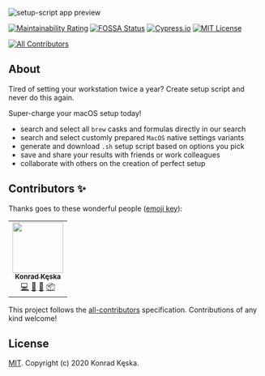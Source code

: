![setup-script app preview](https://user-images.githubusercontent.com/29062983/99889924-3b63b100-2c5a-11eb-8bcc-2ac84298866c.png)

[![Maintainability Rating](https://sonarcloud.io/api/project_badges/measure?project=konradkeska_setup-script&metric=sqale_rating)](https://sonarcloud.io/dashboard?id=konradkeska_setup-script)
[![FOSSA Status](https://app.fossa.com/api/projects/git%2Bgithub.com%2Fkonradkeska%2Fsetup-script.svg?type=shield)](https://app.fossa.com/projects/git%2Bgithub.com%2Fkonradkeska%2Fsetup-script?ref=badge_shield)
[![Cypress.io](https://img.shields.io/badge/tested%20with-Cypress-04C38E.svg)](https://www.cypress.io/)
[![MIT License](https://img.shields.io/badge/license-MIT-green.svg)](https://github.com/konradkeska/setup-script/blob/master/LICENSE)

<!-- ALL-CONTRIBUTORS-BADGE:START - Do not remove or modify this section -->
[![All Contributors](https://img.shields.io/badge/all_contributors-1-orange.svg?style=flat-square)](#contributors-)
<!-- ALL-CONTRIBUTORS-BADGE:END -->


## About

Tired of setting your workstation twice a year? Create setup script and never do this again.

Super-charge your macOS setup today!

- search and select all `brew` casks and formulas directly in our search
- search and select customly prepared `MacOS` native settings variants
- generate and download `.sh` setup script based on options you pick
- save and share your results with friends or work colleagues
- collaborate with others on the creation of perfect setup

## Contributors ✨

Thanks goes to these wonderful people ([emoji key](https://allcontributors.org/docs/en/emoji-key)):

<!-- ALL-CONTRIBUTORS-LIST:START - Do not remove or modify this section -->
<!-- prettier-ignore-start -->
<!-- markdownlint-disable -->
<table>
  <tr>
    <td align="center"><a href="https://github.com/konradkeska"><img src="https://avatars3.githubusercontent.com/u/29062983?v=4" width="100px;" alt=""/><br /><sub><b>Konrad Kęska</b></sub></a><br /><a href="https://github.com/konradkeska/setup-script/commits?author=konradkeska" title="Code">💻</a> <a href="#ideas-konradkeska" title="Ideas, Planning, & Feedback">🤔</a> <a href="#maintenance-konradkeska" title="Maintenance">🚧</a> <a href="#platform-konradkeska" title="Packaging/porting to new platform">📦</a></td>
  </tr>
</table>

<!-- markdownlint-enable -->
<!-- prettier-ignore-end -->

<!-- ALL-CONTRIBUTORS-LIST:END -->

This project follows the [all-contributors](https://github.com/all-contributors/all-contributors) specification. Contributions of any kind welcome!

## License

[MIT](LICENSE). Copyright (c) 2020 Konrad Kęska.
